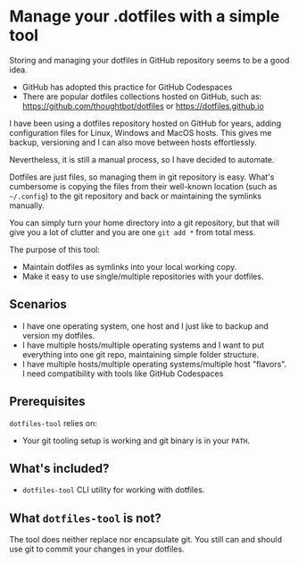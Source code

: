 # Manage your .dotfiles with a simple tool
Storing and managing your dotfiles in GitHub repository seems to be a good idea.

* GitHub has adopted this practice for GitHub Codespaces
* There are popular dotfiles collections hosted on GitHub, such as:
  https://github.com/thoughtbot/dotfiles or https://dotfiles.github.io

I have been using a dotfiles repository hosted on GitHub for years, adding configuration files for
Linux, Windows and MacOS hosts. This gives me backup, versioning and I can also move between hosts
effortlessly.

Nevertheless, it is still a manual process, so I have decided to automate.

Dotfiles are just files, so managing them in git repository is easy. What's cumbersome is copying
the files from their well-known location (such as `~/.config`) to the git repository and back or
maintaining the symlinks manually.

You can simply turn your home directory into a git repository, but that will give you a lot of
clutter and you are one `git add *` from total mess.

The purpose of this tool:

* Maintain dotfiles as symlinks into your local working copy.
* Make it easy to use single/multiple repositories with your dotfiles.

## Scenarios

* I have one operating system, one host and I just like to backup and version my dotfiles.
* I have multiple hosts/multiple operating systems and I want to put everything into one git repo,
  maintaining simple folder structure.
* I have multiple hosts/multiple operating systems/multiple host "flavors". I need compatibility
  with tools like GitHub Codespaces

## Prerequisites

`dotfiles-tool` relies on:

* Your git tooling setup is working and git binary is in your `PATH`.

## What's included?

* `dotfiles-tool` CLI utility for working with dotfiles.

## What `dotfiles-tool` is not?

The tool does neither replace nor encapsulate git. You still can and should use git to commit your
changes in your dotfiles.
